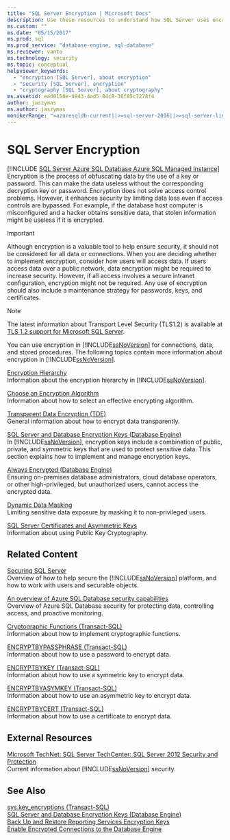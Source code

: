 ```yaml
---
title: "SQL Server Encryption | Microsoft Docs"
description: Use these resources to understand how SQL Server uses encryption to enhance security for your databases.
ms.custom: ""
ms.date: "05/15/2017"
ms.prod: sql
ms.prod_service: "database-engine, sql-database"
ms.reviewer: vanto
ms.technology: security
ms.topic: conceptual
helpviewer_keywords: 
  - "encryption [SQL Server], about encryption"
  - "security [SQL Server], encryption"
  - "cryptography [SQL Server], about cryptography"
ms.assetid: ead0150e-4943-4ad5-84c8-36f85c7278f4
author: jaszymas
ms.author: jaszymas
monikerRange: "=azuresqldb-current||>=sql-server-2016||>=sql-server-linux-2017||=azuresqldb-mi-current"
---
```

# SQL Server Encryption
[!INCLUDE [SQL Server Azure SQL Database Azure SQL Managed Instance](../../../includes/applies-to-version/sql-asdb-asdbmi.md)]
  Encryption is the process of obfuscating data by the use of a key or password. This can make the data useless without the corresponding decryption key or password. Encryption does not solve access control problems. However, it enhances security by limiting data loss even if access controls are bypassed. For example, if the database host computer is misconfigured and a hacker obtains sensitive data, that stolen information might be useless if it is encrypted.  
  

> [!IMPORTANT]  
>  Although encryption is a valuable tool to help ensure security, it should not be considered for all data or connections. When you are deciding whether to implement encryption, consider how users will access data. If users access data over a public network, data encryption might be required to increase security. However, if all access involves a secure intranet configuration, encryption might not be required. Any use of encryption should also include a maintenance strategy for passwords, keys, and certificates.  
  
> [!NOTE]  
>  The latest information about Transport Level Security (TLS1.2) is available at [TLS 1.2 support for Microsoft SQL Server](https://support.microsoft.com/kb/3135244).  

You can use encryption in [!INCLUDE[ssNoVersion](../../../includes/ssnoversion-md.md)] for connections, data, and stored procedures. The following topics contain more information about encryption in [!INCLUDE[ssNoVersion](../../../includes/ssnoversion-md.md)].  

 [Encryption Hierarchy](../../../relational-databases/security/encryption/encryption-hierarchy.md)  
 Information about the encryption hierarchy in [!INCLUDE[ssNoVersion](../../../includes/ssnoversion-md.md)].  
  
 [Choose an Encryption Algorithm](../../../relational-databases/security/encryption/choose-an-encryption-algorithm.md)  
 Information about how to select an effective encrypting algorithm.  
  
 [Transparent Data Encryption &#40;TDE&#41;](../../../relational-databases/security/encryption/transparent-data-encryption.md)  
 General information about how to encrypt data transparently.  
  
 [SQL Server and Database Encryption Keys &#40;Database Engine&#41;](../../../relational-databases/security/encryption/sql-server-and-database-encryption-keys-database-engine.md)  
 In [!INCLUDE[ssNoVersion](../../../includes/ssnoversion-md.md)], encryption keys include a combination of public, private, and symmetric keys that are used to protect sensitive data. This section explains how to implement and manage encryption keys.  
  
 [Always Encrypted &#40;Database Engine&#41;](../../../relational-databases/security/encryption/always-encrypted-database-engine.md)  
 Ensuring on-premises database administrators, cloud database operators, or other high-privileged, but unauthorized users, cannot access the encrypted data.  
  
 [Dynamic Data Masking](../../../relational-databases/security/dynamic-data-masking.md)  
 Limiting sensitive data exposure by masking it to non-privileged users.  
  
 [SQL Server Certificates and Asymmetric Keys](../../../relational-databases/security/sql-server-certificates-and-asymmetric-keys.md)  
 Information about using Public Key Cryptography.  
  
## Related Content  
 [Securing SQL Server](../../../relational-databases/security/securing-sql-server.md)  
 Overview of how to help secure the [!INCLUDE[ssNoVersion](../../../includes/ssnoversion-md.md)] platform, and how to work with users and securable objects.  

[An overview of Azure SQL Database security capabilities](/azure/sql-database/sql-database-security-overview)
</br>Overview of Azure SQL Database security for protecting data, controlling access, and proactive monitoring.
  
 [Cryptographic Functions &#40;Transact-SQL&#41;](../../../t-sql/functions/cryptographic-functions-transact-sql.md)  
 Information about how to implement cryptographic functions.  
  
 [ENCRYPTBYPASSPHRASE &#40;Transact-SQL&#41;](../../../t-sql/functions/encryptbypassphrase-transact-sql.md)  
 Information about how to use a password to encrypt data.  
  
 [ENCRYPTBYKEY &#40;Transact-SQL&#41;](../../../t-sql/functions/encryptbykey-transact-sql.md)  
 Information about how to use a symmetric key to encrypt data.  
  
 [ENCRYPTBYASYMKEY &#40;Transact-SQL&#41;](../../../t-sql/functions/encryptbyasymkey-transact-sql.md)  
 Information about how to use an asymmetric key to encrypt data.  
  
 [ENCRYPTBYCERT &#40;Transact-SQL&#41;](../../../t-sql/functions/encryptbycert-transact-sql.md)  
 Information about how to use a certificate to encrypt data.  
  
## External Resources  
 [Microsoft TechNet: SQL Server TechCenter: SQL Server 2012 Security and Protection](https://download.microsoft.com/download/8/F/A/8FABACD7-803E-40FC-ADF8-355E7D218F4C/SQL_Server_2012_Security_Best_Practice_Whitepaper_Apr2012.docx)  
 Current information about [!INCLUDE[ssNoVersion](../../../includes/ssnoversion-md.md)] security.  
  
## See Also  
 [sys.key_encryptions &#40;Transact-SQL&#41;](../../../relational-databases/system-catalog-views/sys-key-encryptions-transact-sql.md)   
 [SQL Server and Database Encryption Keys &#40;Database Engine&#41;](../../../relational-databases/security/encryption/sql-server-and-database-encryption-keys-database-engine.md)   
 [Back Up and Restore Reporting Services Encryption Keys](../../../reporting-services/install-windows/ssrs-encryption-keys-back-up-and-restore-encryption-keys.md)     
 [Enable Encrypted Connections to the Database Engine](../../../database-engine/configure-windows/enable-encrypted-connections-to-the-database-engine.md)    
  
